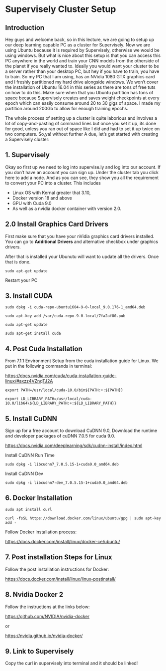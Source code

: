 
# Supervisely Cluster Setup

## Introduction
Hey guys and welcome back, so in this lecture, we are going to setup up our deep learning capable PC as a cluster for Supervisely. Now we are using Ubuntu because it is required by Supervisely, otherwise we would be using windows. But what is nice about this setup is that you can access this PC anywhere in the world and train your CNN models from the otherside of the planet if you really wanted to. Ideally you would want your cluster to be a server rather than your desktop PC, but hey if you have to train, you have to train. 
So my PC that I am using, has an NVidia 1080 GTX graphics card and I freshly partitioned my hard drive alongside windows. We won’t cover the installation of Ubuntu 16.04 in this series as there are tons of free tuts on how to do this. Make sure when that you Ubuntu partition has tons of space because Supervisely creates and saves weight checkpoints at every epoch which can easily consume around 20 to 30 gigs of space. I made my partition around 200Gb to allow for enough training epochs. 

The whole process of setting up a cluster is quite laborious and involves a lot of copy-and-pasting of command lines but once you set it up, its done for good, unless you ran out of space like I did and had to set it up twice on two computers. 
So,ya! without further A due, let’s get started with creating a Supervisely cluster:

## 1. Supervisely
Okay so first up we need to log into supervise.ly and log into our account. If you don’t have an account you can sign up.
Under the cluster tab you click here to add a node. And as you can see, they show you all the requirement to convert your PC into a cluster. This includes 
*	Linux OS with Kernal greater that 3.10, 
*	Docker version 18 and above
*	GPU with Cuda 9.0 
*	As well as a nvidia docker container with version 2.0.


## 2.0 Install Graphics Card Drivers
First make sure that you have your nVidia graphics card drivers installed. You can go to __Additional Drivers__ and alternative checkbox under graphics drivers.

After that is installed your Ubunutu will want to update all the drivers. 
Once that is done.

```sudo apt-get update```

Restart your PC

## 3. Install CUDA
```sudo dpkg -i cuda-repo-ubuntu1604-9-0-local_9.0.176-1_amd64.deb```

```sudo apt-key add /var/cuda-repo-9-0-local/7fa2af80.pub```

```sudo apt-get update```

```sudo apt-get install cuda```

## 4. Post Cuda Installation
From 7.1.1 Environment Setup from the cuda installation guide for Linux. We put in the following commands in terminal:

https://docs.nvidia.com/cuda/cuda-installation-guide-linux/#axzz4VZnqTJ2A

```export PATH=/usr/local/cuda-10.0/bin${PATH:+:${PATH}}```

```export LD_LIBRARY_PATH=/usr/local/cuda-10.0/lib64\${LD_LIBRARY_PATH:+:${LD_LIBRARY_PATH}}```


## 5. Install CuDNN
Sign up for a free account to download CuDNN 9.0, Download the runtime and developer packages of cuDNN 7.0.5 for cuda 9.0.

https://docs.nvidia.com/deeplearning/sdk/cudnn-install/index.html

Install CuDNN Run Time

```sudo dpkg -i libcudnn7_7.0.5.15-1+cuda9.0_amd64.deb```

Install CuDNN Dev

```sudo dpkg -i libcudnn7-dev_7.0.5.15-1+cuda9.0_amd64.deb```


## 6. Docker Installation

```sudo apt install curl```

```curl -fsSL https://download.docker.com/linux/ubuntu/gpg | sudo apt-key add -```

Follow Docker installation process:

https://docs.docker.com/install/linux/docker-ce/ubuntu/

## 7. Post installation Steps for Linux
Follow the post installation instructions for Docker:

https://docs.docker.com/install/linux/linux-postinstall/

## 8. Nvidia Docker 2
Follow the instructions at the links below:

https://github.com/NVIDIA/nvidia-docker

or

https://nvidia.github.io/nvidia-docker/

## 9. Link to Supervisely

Copy the curl in supervisely into terminal and it should be linked!
